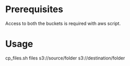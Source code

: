 # Prerequisites
Access to both the buckets is required with aws script. 

# Usage
cp_files.sh files s3://source/folder s3://destination/folder
